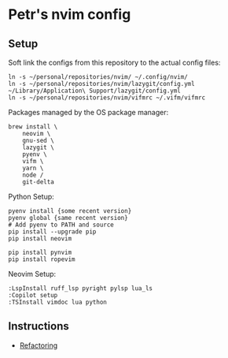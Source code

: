# Petr's nvim config

## Setup

Soft link the configs from this repository to the actual config files:
```
ln -s ~/personal/repositories/nvim/ ~/.config/nvim/
ln -s ~/personal/repositories/nvim/lazygit/config.yml ~/Library/Application\ Support/lazygit/config.yml
ln -s ~/personal/repositories/nvim/vifmrc ~/.vifm/vifmrc
```

Packages managed by the OS package manager:
```
brew install \
    neovim \
    gnu-sed \
    lazygit \
    pyenv \
    vifm \
    yarn \
    node /
    git-delta
```

Python Setup:
```
pyenv install {some recent version}
pyenv global {same recent version}
# Add pyenv to PATH and source
pip install --upgrade pip
pip install neovim

pip install pynvim
pip install ropevim
```

Neovim Setup:
```
:LspInstall ruff_lsp pyright pylsp lua_ls
:Copilot setup
:TSInstall vimdoc lua python
```

## Instructions

 - [Refactoring](./docs/refactoring.md)
